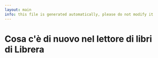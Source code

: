 ```yaml
---
layout: main
info: this file is generated automatically, please do not modify it
---
```


# Cosa c'è di nuovo nel lettore di libri di Librera

    
